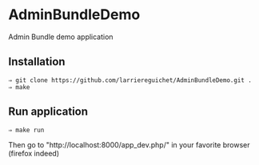# AdminBundleDemo


Admin Bundle demo application

## Installation

    ⇒ git clone https://github.com/larriereguichet/AdminBundleDemo.git .
    ⇒ make

## Run application

    ⇒ make run
    
Then go to "http://localhost:8000/app_dev.php/" in your favorite browser (firefox indeed) 
